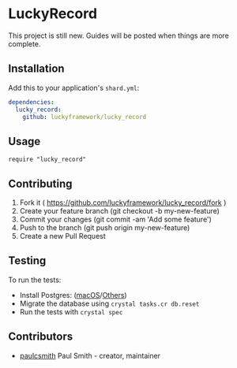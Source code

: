 # LuckyRecord

This project is still new. Guides will be posted when things are more complete.

## Installation

Add this to your application's `shard.yml`:

```yaml
dependencies:
  lucky_record:
    github: luckyframework/lucky_record
```

## Usage

```crystal
require "lucky_record"
```

## Contributing

1. Fork it ( https://github.com/luckyframework/lucky_record/fork )
2. Create your feature branch (git checkout -b my-new-feature)
3. Commit your changes (git commit -am 'Add some feature')
4. Push to the branch (git push origin my-new-feature)
5. Create a new Pull Request

## Testing

To run the tests:

* Install Postgres: ([macOS](https://postgresapp.com)/[Others](https://wiki.postgresql.org/wiki/Detailed_installation_guides))
* Migrate the database using `crystal tasks.cr db.reset`
* Run the tests with `crystal spec`

## Contributors

- [paulcsmith](https://github.com/paulcsmith) Paul Smith - creator, maintainer

